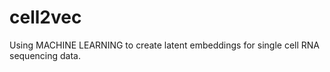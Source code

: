 # cell2vec

Using MACHINE LEARNING to create latent embeddings for single cell RNA sequencing data.
